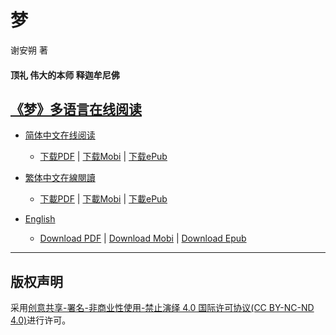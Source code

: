

# 梦

谢安朔  著

#### 顶礼  伟大的本师  释迦牟尼佛

[《梦》多语言在线阅读](https://xieanshuo.github.io/dream/index.html)
---

* [简体中文在线阅读](https://xieanshuo.github.io/dream/zh/index.html)
  * [下载PDF](https://www.gitbook.com/download/pdf/book/xieanshuo/dream?lang=zh) |   [下载Mobi](https://www.gitbook.com/download/mobi/book/xieanshuo/dream?lang=zh) |   [下载ePub](https://www.gitbook.com/download/epub/book/xieanshuo/dream?lang=zh)

* [繁体中文在線閱讀](https://xieanshuo.github.io/dream/tw/index.html)
  * [下載PDF](https://www.gitbook.com/download/pdf/book/xieanshuo/dream?lang=tw) |   [下載Mobi](https://www.gitbook.com/download/mobi/book/xieanshuo/dream?lang=tw) |   [下載ePub](https://www.gitbook.com/download/epub/book/xieanshuo/dream?lang=tw)


* [English](https://xieanshuo.github.io/dream/en/index.html)
  * [Download PDF](https://www.gitbook.com/download/pdf/book/xieanshuo/dream?lang=en) |   [Download Mobi](https://www.gitbook.com/download/mobi/book/xieanshuo/dream?lang=en) |    [Download Epub](https://www.gitbook.com/download/epub/book/xieanshuo/dream?lang=en)

---
## 版权声明

采用[创意共享-署名-非商业性使用-禁止演绎 4.0 国际许可协议\(CC BY-NC-ND 4.0\)](https://creativecommons.org/licenses/by-nc-nd/4.0/deed.zh)进行许可。

